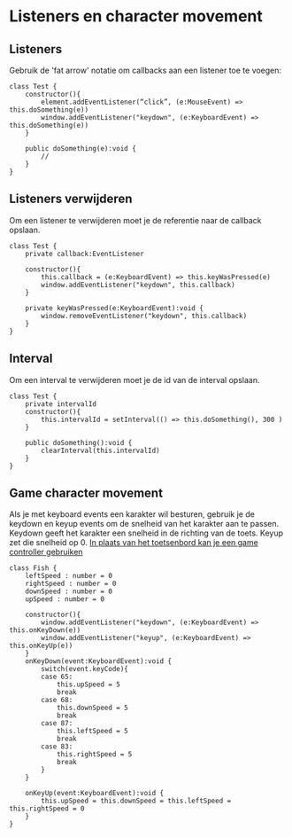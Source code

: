 # Listeners en character movement

## Listeners

Gebruik de 'fat arrow' notatie om callbacks aan een listener toe te voegen:
```
class Test {
    constructor(){
        element.addEventListener(“click”, (e:MouseEvent) => this.doSomething(e))
        window.addEventListener("keydown", (e:KeyboardEvent) => this.doSomething(e))
    }

    public doSomething(e):void {
        //
    }
}
```

## Listeners verwijderen

Om een listener te verwijderen moet je de referentie naar de callback opslaan.
```
class Test {
    private callback:EventListener

    constructor(){
        this.callback = (e:KeyboardEvent) => this.keyWasPressed(e)
        window.addEventListener("keydown", this.callback)
    }

    private keyWasPressed(e:KeyboardEvent):void {
        window.removeEventListener("keydown", this.callback)
    }
}
```

## Interval

Om een interval te verwijderen moet je de id van de interval opslaan.
```
class Test {
    private intervalId
    constructor(){
        this.intervalId = setInterval(() => this.doSomething(), 300 )
    }

    public doSomething():void {
        clearInterval(this.intervalId)
    }
}
```

## Game character movement

Als je met keyboard events een karakter wil besturen, gebruik je de keydown en keyup events om de snelheid van het karakter aan te passen. Keydown geeft het karakter een snelheid in de richting van de toets. Keyup zet die snelheid op 0. [In plaats van het toetsenbord kan je een game controller gebruiken](https://developer.mozilla.org/en-US/docs/Web/API/Gamepad_API/Using_the_Gamepad_API)

```
class Fish {
    leftSpeed : number = 0
    rightSpeed : number = 0
    downSpeed : number = 0
    upSpeed : number = 0

    constructor(){
        window.addEventListener("keydown", (e:KeyboardEvent) => this.onKeyDown(e))
        window.addEventListener("keyup", (e:KeyboardEvent) => this.onKeyUp(e))
    }
    onKeyDown(event:KeyboardEvent):void {
        switch(event.keyCode){
        case 65:
            this.upSpeed = 5
            break
        case 68:
            this.downSpeed = 5
            break
        case 87:
            this.leftSpeed = 5
            break
        case 83:
            this.rightSpeed = 5
            break
        }
    }
    
    onKeyUp(event:KeyboardEvent):void {
        this.upSpeed = this.downSpeed = this.leftSpeed = this.rightSpeed = 0
    }
}
```

